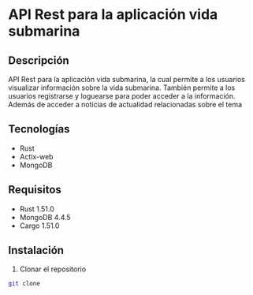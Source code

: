 # API Rest para la aplicación vida submarina
## Descripción
API Rest para la aplicación vida submarina, la cual permite a los usuarios visualizar información sobre la vida submarina. También permite a los usuarios registrarse y loguearse para poder acceder a la información. Además de acceder a noticias de actualidad relacionadas sobre el tema

## Tecnologías
- Rust
- Actix-web
- MongoDB

## Requisitos
- Rust 1.51.0
- MongoDB 4.4.5
- Cargo 1.51.0

## Instalación
1. Clonar el repositorio
```bash
git clone
```
